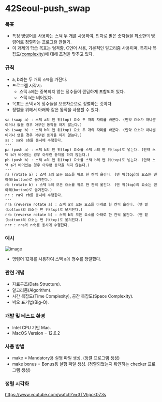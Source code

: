 # 42Seoul-push_swap
### 목표
- 특정 명령어를 사용하는 스택 두 개를 사용하여, 인자로 받은 숫자들을 최소한의 명령어로 정렬하는 프로그램 만들기.
- 이 과제의 학습 목표는 엄격함, C언어 사용, 기본적인 알고리즘 사용이며, 특히나 복잡도([complexity](https://en.wikipedia.org/wiki/Analysis_of_algorithms))에 대해 초점을 맞추고 있다.

### 규칙
- a, b라는 두 개의 ```스택```을 가진다.
- 프로그램 시작시:
  - 스택 a에는 중복되지 않는 정수들이 랜덤하게 포함되어 있다.
  - 스택 b는 비어있다.
- 목표는 스택 a에 정수들을 오름차순으로 정렬하는 것이다.
- 정렬을 위해서 아래와 같은 동작을 사용할 수 있다.
```
sa (swap a) : 스택 a의 맨 위(top) 요소 두 개의 자리를 바꾼다. (만약 요소가 하나뿐이거나 없을 경우 아무런 동작을 하지 않는다.)
sb (swap b) : 스택 b의 맨 위(top) 요소 두 개의 자리를 바꾼다. (만약 요소가 하나뿐이거나 없을 경우 아무런 동작을 하지 않는다.)
ss : sa와 sb를 동시에 수행한다.
---
pa (push a) : 스택 b의 맨 위(top) 요소를 스택 a의 맨 위(top)로 넣는다. (만약 스택 b가 비어있는 경우 아무런 동작을 하지 않는다.)
pb (push b) : 스택 a의 맨 위(top) 요소를 스택 b의 맨 위(top)로 넣는다. (만약 스택 a가 비어있는 경우 아무런 동작을 하지 않는다.)
---
ra (rotate a) : 스택 a의 모든 요소를 위로 한 칸씩 옮긴다. (맨 위(top)의 요소는 맨 아래(bottom)로 옮겨진다.)
rb (rotate b) : 스택 b의 모든 요소를 위로 한 칸씩 옮긴다. (맨 위(top)의 요소는 맨 아래(bottom)로 옮겨진다.)
rr : ra와 rb를 동시에 수행한다.
---
rra (reverse rotate a) : 스택 a의 모든 요소를 아래로 한 칸씩 옮긴다. (맨 밑(bottom)의 요소는 맨 위(top)로 옮겨진다.)
rrb (reverse rotate b) : 스택 b의 모든 요소를 아래로 한 칸씩 옮긴다. (맨 밑(bottom)의 요소는 맨 위(top)로 옮겨진다.)
rrr : rra와 rrb를 동시에 수행한다.
```

### 예시
![image](https://user-images.githubusercontent.com/67255013/218249775-49297774-feec-4b82-844d-41949b9d3934.png)
- 명령어 12개를 사용하여 스택 a에 정수를 정렬했다.

### 관련 개념
- 자료구조(Data Structure).
- 알고리즘(Algorithm).
- 시간 복잡도(Time Complexity), 공간 복잡도(Space Complexity).
- 빅오 표기법(Big-O).

### 개발 및 테스트 환경
- Intel CPU 기반 Mac.
- MacOS Version = 12.6.2

### 사용 방법
- make = Mandatory용 실행 파일 생성. (정렬 프로그램 생성)
- make bonus = Bonus용 실행 파일 생성. (정렬되었는지 확인하는 checker 프로그램 생성)

### 정렬 시각화 
https://www.youtube.com/watch?v=3TVhgok0Z3s
